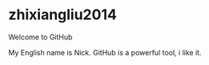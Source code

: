 # zhixiangliu2014

Welcome to GitHub

My English name is Nick. GitHub is a powerful tool, i like it.

